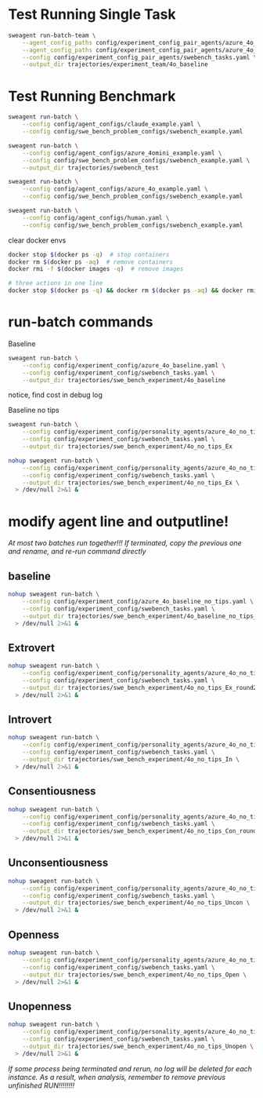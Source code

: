 # Test Running Single Task
```bash
sweagent run-batch-team \
    --agent_config_paths config/experiment_config_pair_agents/azure_4o_baseline_driver.yaml \
    --agent_config_paths config/experiment_config_pair_agents/azure_4o_baseline_navigator.yaml \
    --config config/experiment_config_pair_agents/swebench_tasks.yaml \
    --output_dir trajectories/experiment_team/4o_baseline
```

# Test Running Benchmark
```bash
sweagent run-batch \
    --config config/agent_configs/claude_example.yaml \
    --config config/swe_bench_problem_configs/swebench_example.yaml
```

```bash
sweagent run-batch \
    --config config/agent_configs/azure_4omini_example.yaml \
    --config config/swe_bench_problem_configs/swebench_example.yaml \
    --output_dir trajectories/swebench_test
```

```bash
sweagent run-batch \
    --config config/agent_configs/azure_4o_example.yaml \
    --config config/swe_bench_problem_configs/swebench_example.yaml 
```

```bash
sweagent run-batch \
    --config config/agent_configs/human.yaml \
    --config config/swe_bench_problem_configs/swebench_example.yaml
```

clear docker envs
```bash
docker stop $(docker ps -q)  # stop containers
docker rm $(docker ps -aq)  # remove containers
docker rmi -f $(docker images -q)  # remove images

# three actions in one line
docker stop $(docker ps -q) && docker rm $(docker ps -aq) && docker rmi -f $(docker images -q)
```

# run-batch commands
Baseline
```bash
sweagent run-batch \
    --config config/experiment_config/azure_4o_baseline.yaml \
    --config config/experiment_config/swebench_tasks.yaml \
    --output_dir trajectories/swe_bench_experiment/4o_baseline
```
notice, find cost in debug log


Baseline no tips
```bash
sweagent run-batch \
    --config config/experiment_config/personality_agents/azure_4o_no_tips_Ex.yaml \
    --config config/experiment_config/swebench_tasks.yaml \
    --output_dir trajectories/swe_bench_experiment/4o_no_tips_Ex
```

```bash
nohup sweagent run-batch \
    --config config/experiment_config/personality_agents/azure_4o_no_tips_Ex.yaml \
    --config config/experiment_config/swebench_tasks.yaml \
    --output_dir trajectories/swe_bench_experiment/4o_no_tips_Ex \
  > /dev/null 2>&1 &
```

# modify agent line and outputline!
*At most two batches run together!!!*
*If terminated, copy the previous one and rename, and re-run command directly*

## baseline
```bash
nohup sweagent run-batch \
    --config config/experiment_config/azure_4o_baseline_no_tips.yaml \
    --config config/experiment_config/swebench_tasks.yaml \
    --output_dir trajectories/swe_bench_experiment/4o_baseline_no_tips_round2 \
  > /dev/null 2>&1 &
```

## Extrovert
```bash
nohup sweagent run-batch \
    --config config/experiment_config/personality_agents/azure_4o_no_tips_Ex.yaml \
    --config config/experiment_config/swebench_tasks.yaml \
    --output_dir trajectories/swe_bench_experiment/4o_no_tips_Ex_round2 \
  > /dev/null 2>&1 &
```

## Introvert
```bash
nohup sweagent run-batch \
    --config config/experiment_config/personality_agents/azure_4o_no_tips_In.yaml \
    --config config/experiment_config/swebench_tasks.yaml \
    --output_dir trajectories/swe_bench_experiment/4o_no_tips_In \
  > /dev/null 2>&1 &
```

## Consentiousness
```bash
nohup sweagent run-batch \
    --config config/experiment_config/personality_agents/azure_4o_no_tips_Con.yaml \
    --config config/experiment_config/swebench_tasks.yaml \
    --output_dir trajectories/swe_bench_experiment/4o_no_tips_Con_round2 \
  > /dev/null 2>&1 &
```

## Unconsentiousness
```bash
nohup sweagent run-batch \
    --config config/experiment_config/personality_agents/azure_4o_no_tips_Uncon.yaml \
    --config config/experiment_config/swebench_tasks.yaml \
    --output_dir trajectories/swe_bench_experiment/4o_no_tips_Uncon \
  > /dev/null 2>&1 &
```

## Openness
```bash
nohup sweagent run-batch \
    --config config/experiment_config/personality_agents/azure_4o_no_tips_Open.yaml \
    --config config/experiment_config/swebench_tasks.yaml \
    --output_dir trajectories/swe_bench_experiment/4o_no_tips_Open \
  > /dev/null 2>&1 &
```

## Unopenness
```bash
nohup sweagent run-batch \
    --config config/experiment_config/personality_agents/azure_4o_no_tips_Unopen.yaml \
    --config config/experiment_config/swebench_tasks.yaml \
    --output_dir trajectories/swe_bench_experiment/4o_no_tips_Unopen \
  > /dev/null 2>&1 &
```


*If some process being terminated and rerun, no log will be deleted for each instance. As a result, when analysis, remember to remove previous unfinished RUN!!!!!!!!*